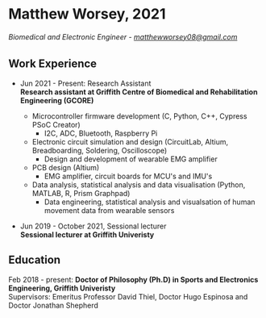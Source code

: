 # Matthew Worsey,   2021
###### Biomedical and Electronic Engineer -  matthewworsey08@gmail.com

## Work Experience
- Jun 2021 - Present:       Research Assistant  
**Research assistant at Griffith Centre of Biomedical and Rehabilitation Engineering (GCORE)**
  - Microcontroller firmware development (C, Python, C++, Cypress PSoC Creator)
    - I2C, ADC, Bluetooth, Raspberry Pi
  - Electronic circuit simulation and design (CircuitLab, Altium, Breadboarding, Soldering, Oscilloscope)
    - Design and development of wearable EMG amplifier
  - PCB design (Altium)
    - EMG amplifier, circuit boards for MCU's and IMU's
  - Data analysis, statistical analysis and data visualisation (Python, MATLAB, R, Prism Graphpad)
    - Data engineering, statistical analysis and visualsation of human movement data from wearable sensors  

- Jun 2019 - October 2021, Sessional lecturer  
**Sessional lecturer at Griffith Univeristy**  


## Education 
Feb 2018 - present:       **Doctor of Philosophy (Ph.D) in Sports and Electronics Engineering, Griffith Univeristy**    
Supervisors: Emeritus Professor David Thiel, Doctor Hugo Espinosa and Doctor Jonathan Shepherd 


